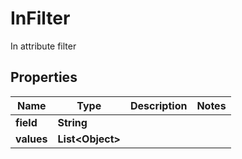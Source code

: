 

# InFilter

In attribute filter

## Properties

| Name | Type | Description | Notes |
|------------ | ------------- | ------------- | -------------|
|**field** | **String** |  |  |
|**values** | **List&lt;Object&gt;** |  |  |



